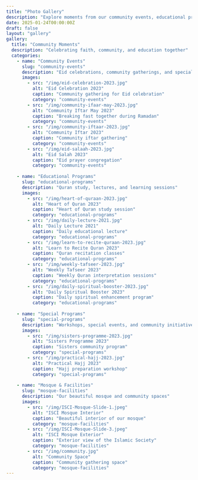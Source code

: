 ```yaml
---
title: "Photo Gallery"
description: "Explore moments from our community events, educational programs, and mosque activities"
date: 2025-01-24T00:00:00Z
draft: false
layout: "gallery"
gallery:
  title: "Community Moments"
  description: "Celebrating faith, community, and education together"
  categories:
    - name: "Community Events"
      slug: "community-events"
      description: "Eid celebrations, community gatherings, and special occasions"
      images:
        - src: "/img/eid-celebration-2023.jpg"
          alt: "Eid Celebration 2023"
          caption: "Community gathering for Eid celebration"
          category: "community-events"
        - src: "/img/community-ifaar-may-2023.jpg"
          alt: "Community Iftar May 2023"
          caption: "Breaking fast together during Ramadan"
          category: "community-events"
        - src: "/img/community-iftaar-2023.jpg"
          alt: "Community Iftar 2023"
          caption: "Community iftar gathering"
          category: "community-events"
        - src: "/img/eid-salaah-2023.jpg"
          alt: "Eid Salah 2023"
          caption: "Eid prayer congregation"
          category: "community-events"
    
    - name: "Educational Programs"
      slug: "educational-programs"
      description: "Quran study, lectures, and learning sessions"
      images:
        - src: "/img/heart-of-quraan-2023.jpg"
          alt: "Heart of Quran 2023"
          caption: "Heart of Quran study session"
          category: "educational-programs"
        - src: "/img/daily-lecture-2021.jpg"
          alt: "Daily Lecture 2021"
          caption: "Daily educational lecture"
          category: "educational-programs"
        - src: "/img/learn-to-recite-quraan-2023.jpg"
          alt: "Learn to Recite Quran 2023"
          caption: "Quran recitation classes"
          category: "educational-programs"
        - src: "/img/weekly-tafseer-2023.jpg"
          alt: "Weekly Tafseer 2023"
          caption: "Weekly Quran interpretation sessions"
          category: "educational-programs"
        - src: "/img/daily-spiritual-booster-2023.jpg"
          alt: "Daily Spiritual Booster 2023"
          caption: "Daily spiritual enhancement program"
          category: "educational-programs"
    
    - name: "Special Programs"
      slug: "special-programs"
      description: "Workshops, special events, and community initiatives"
      images:
        - src: "/img/sisters-programme-2023.jpg"
          alt: "Sisters Programme 2023"
          caption: "Sisters community program"
          category: "special-programs"
        - src: "/img/practical-hajj-2023.jpg"
          alt: "Practical Hajj 2023"
          caption: "Hajj preparation workshop"
          category: "special-programs"
    
    - name: "Mosque & Facilities"
      slug: "mosque-facilities"
      description: "Our beautiful mosque and community spaces"
      images:
        - src: "/img/ISCI-Mosque-Slide-1.jpeg"
          alt: "ISCI Mosque Interior"
          caption: "Beautiful interior of our mosque"
          category: "mosque-facilities"
        - src: "/img/ISCI-Mosque-Slide-3.jpeg"
          alt: "ISCI Mosque Exterior"
          caption: "Exterior view of the Islamic Society"
          category: "mosque-facilities"
        - src: "/img/community.jpg"
          alt: "Community Space"
          caption: "Community gathering space"
          category: "mosque-facilities"
---
```

